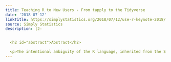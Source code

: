 ```yaml
---
title: Teaching R to New Users - From tapply to the Tidyverse
date: '2018-07-12'
linkTitle: https://simplystatistics.org/2018/07/12/use-r-keynote-2018/
source: Simply Statistics
description: |2-


  <h2 id="abstract">Abstract</h2>

  <p>The intentional ambiguity of the R language, inherited from the S language, is one of its defining features. Is it an interactive system for data analysis or is it a sophisticated programming language for software developers? The ability of R to cater to users who do not see themselves as programmers, but then allow them to slide gradually into programming, is an enduring quality of the language and is what has allowed it to gain significance over time. As t
---
```

